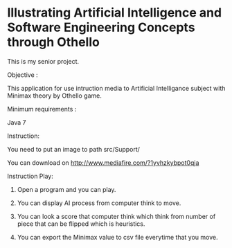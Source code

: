 Illustrating Artificial Intelligence and Software Engineering Concepts through Othello
======================================================================================
This is my senior project.

Objective :

This application for use intruction media to Artificial Intelligance subject with Minimax theory by Othello game.


Minimum requirements :

Java 7


Instruction:

You need to put an image to path src/Support/

You can download on http://www.mediafire.com/?1yvhzkybpot0qja


Instruction Play:

1. Open a program and you can play.

2. You can display AI process from computer think to move.

3. You can look a score that computer think which think from number of piece that can be flipped which is heuristics.

4. You can export the Minimax value to csv file everytime that you move.

